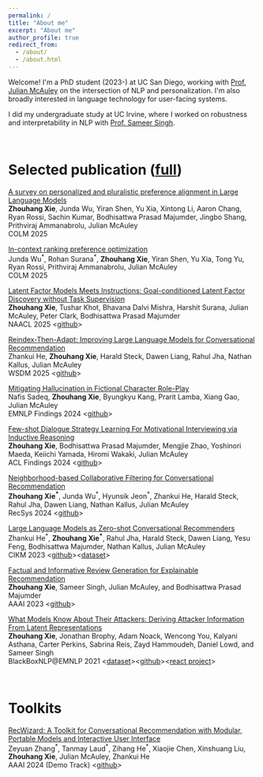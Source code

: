 ```yaml
---
permalink: /
title: "About me"
excerpt: "About me"
author_profile: true
redirect_from: 
  - /about/
  - /about.html
---
```


Welcome! I'm a PhD student (2023-) at UC San Diego, working with [Prof. Julian McAuley](https://cseweb.ucsd.edu/~jmcauley/) on the intersection of NLP and personalization. I'm also broadly interested in language technology for user-facing systems.

I did my undergraduate study at UC Irvine, where I worked on robustness and interpretability in NLP with [Prof. Sameer Singh](https://sameersingh.org/). 


<br>
<h1>Selected publication (<a href="https://scholar.google.com/citations?hl=en&user=NW_2acoAAAAJ">full</a>)</h1>

<div>
  <p>
    <a href="https://arxiv.org/abs/2504.07070">A survey on personalized and pluralistic preference alignment in Large Language Models</a><br>
    <strong>Zhouhang Xie</strong>, Junda Wu, Yiran Shen, Yu Xia, Xintong Li, Aaron Chang, Ryan Rossi, Sachin Kumar, Bodhisattwa Prasad Majumder, Jingbo Shang, Prithviraj Ammanabrolu, Julian McAuley <br>
    COLM 2025 
  </p>
  
  <p>
    <a href="https://arxiv.org/abs/2504.15477">In-context ranking preference optimization</a><br>
    Junda Wu<sup>*</sup>, Rohan Surana<sup>*</sup>, <strong>Zhouhang Xie</strong>, Yiran Shen, Yu Xia, Tong Yu, Ryan Rossi, Prithviraj Ammanabrolu, Julian McAuley <br>
    COLM 2025 
  </p>
  
  <p>
    <a href="https://aclanthology.org/2025.naacl-long.554/">Latent Factor Models Meets Instructions: Goal-conditioned Latent Factor Discovery without Task Supervision</a><br>
    <strong>Zhouhang Xie</strong>, Tushar Khot, Bhavana Dalvi Mishra, Harshit Surana, Julian McAuley, Peter Clark, Bodhisattwa Prasad Majumder <br>
    NAACL 2025 &lt;<a href="https://github.com/allenai/instructLF">github</a>&gt;
  </p>

  <p>
    <a href="https://arxiv.org/abs/2405.12119">Reindex-Then-Adapt: Improving Large Language Models for Conversational Recommendation</a><br>
    Zhankui He, <strong>Zhouhang Xie</strong>, Harald Steck, Dawen Liang, Rahul Jha, Nathan Kallus, Julian McAuley <br>
    WSDM 2025 &lt;<a href="https://github.com/AaronHeee/Reindex-Then-Adapt">github</a>&gt;
  </p>

  <p>
    <a href="https://arxiv.org/abs/2406.17260">Mitigating Hallucination in Fictional Character Role-Play</a><br>
    Nafis Sadeq, <strong>Zhouhang Xie</strong>, Byungkyu Kang, Prarit Lamba, Xiang Gao, Julian McAuley <br>
    EMNLP Findings 2024 &lt;<a href="https://github.com/NafisSadeq/rolefact">github</a>&gt;
  </p>

  <p>
    <a href="https://arxiv.org/abs/2403.15737">Few-shot Dialogue Strategy Learning For Motivational Interviewing via Inductive Reasoning</a><br>
    <strong>Zhouhang Xie</strong>, Bodhisattwa Prasad Majumder, Mengjie Zhao, Yoshinori Maeda, Keiichi Yamada, Hiromi Wakaki, Julian McAuley <br>
    ACL Findings 2024 &lt;<a href="https://github.com/zhouhanxie/DIIR">github</a>&gt;
  </p>

  <p>
    <a href="https://dl.acm.org/doi/abs/10.1145/3640457.3688191">Neighborhood-based Collaborative Filtering for Conversational Recommendation</a><br>
    <strong>Zhouhang Xie<sup>*</sup></strong>, Junda Wu<sup>*</sup>, Hyunsik Jeon<sup>*</sup>, Zhankui He, Harald Steck, Rahul Jha, Dawen Liang, Nathan Kallus, Julian McAuley <br>
    RecSys 2024 &lt;<a href="https://github.com/zhouhanxie/neighborhood-based-CF-for-CRS">github</a>&gt;
  </p>

  <p>
    <a href="https://arxiv.org/abs/2308.10053">Large Language Models as Zero-shot Conversational Recommenders</a><br>
    Zhankui He<sup>*</sup>, <strong>Zhouhang Xie<sup>*</sup></strong>, Rahul Jha, Harald Steck, Dawen Liang, Yesu Feng, Bodhisattwa Majumder, Nathan Kallus, Julian McAuley <br>
    CIKM 2023 &lt;<a href="https://github.com/AaronHeee/LLMs-as-Zero-Shot-Conversational-RecSys">github</a>&gt;&lt;<a href="https://huggingface.co/datasets/ZhankuiHe/reddit_cikm">dataset</a>&gt;
  </p>

  <p>
    <a href="https://arxiv.org/abs/2209.12613">Factual and Informative Review Generation for Explainable Recommendation</a><br>
    <strong>Zhouhang Xie</strong>, Sameer Singh, Julian McAuley, and Bodhisattwa Prasad Majumder <br>
    AAAI 2023 &lt;<a href="https://github.com/zhouhanxie/PRAG">github</a>&gt;
  </p>

  <p>
    <a href="https://aclanthology.org/2021.blackboxnlp-1.6/">What Models Know About Their Attackers: Deriving Attacker Information From Latent Representations</a><br>
    <strong>Zhouhang Xie</strong>, Jonathan Brophy, Adam Noack, Wencong You, Kalyani Asthana, Carter Perkins, Sabrina Reis, Zayd Hammoudeh, Daniel Lowd, and Sameer Singh <br>
    BlackBoxNLP@EMNLP 2021 &lt;<a href="https://react-nlp.github.io/tcab/">dataset</a>&gt;&lt;<a href="https://github.com/REACT-NLP">github</a>&gt;&lt;<a href="https://arxiv.org/abs/2201.08555">react project</a>&gt;
  </p>
</div>

<br>
<h1>Toolkits</h1>

<div>
  <p>
    <a href="https://arxiv.org/abs/2402.15591">RecWizard: A Toolkit for Conversational Recommendation with Modular, Portable Models and Interactive User Interface</a><br>
    Zeyuan Zhang<sup>*</sup>, Tanmay Laud<sup>*</sup>, Zihang He<sup>*</sup>, Xiaojie Chen, Xinshuang Liu, <strong>Zhouhang Xie</strong>, Julian McAuley, Zhankui He <br>
    AAAI 2024 (Demo Track) &lt;<a href="https://github.com/McAuley-Lab/RecWizard">github</a>&gt;
  </p>
</div>




